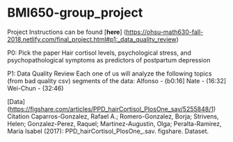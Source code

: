 # BMI650-group_project

Project Instructions can be found [**here**] (https://ohsu-math630-fall-2018.netlify.com/final_project.html#p1:_data_quality_review) 

P0: Pick the paper
Hair cortisol levels, psychological stress, and psychopathological symptoms as predictors of postpartum depression

P1: Data Quality Review 
Each one of us will analyze the following topics (from bad quality csv) segments of the data: 
Alfonso - (b0:16]
Nate - (16:32]
Wei-Chun - (32:46)


[Data] (https://figshare.com/articles/PPD_hairCortisol_PlosOne_sav/5255848/1) Citation
Caparros-Gonzalez, Rafael A.; Romero-Gonzalez, Borja; Strivens, Helen; Gonzalez-Perez, Raquel; Martinez-Augustin, Olga; Peralta-Ramirez, Maria Isabel (2017): PPD_hairCortisol_PlosOne_.sav. figshare. Dataset.